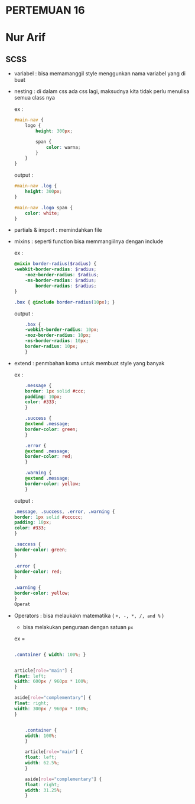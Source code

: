# PERTEMUAN 16
# Nur Arif

## SCSS

- variabel : bisa memamanggil style menggunkan nama variabel yang di buat

- nesting : di dalam css ada css lagi, maksudnya kita tidak perlu menulisa semua class nya 

    ex : 
    ```scss
    #main-nav {
        logo {
            height: 300px;

            span {
                color: warna;
            }
        }
    }
    ```

    output : 
    
    ```css
    #main-nav .log {
        height: 300px;
    }

    #main-nav .logo span {
        color: white;
    }

    ```

- partials & import : memindahkan file 

- mixins : seperti function bisa memmangiilnya dengan include 

    ex : 

    ```scss
    @mixin border-radius($radius) {
    -webkit-border-radius: $radius;
        -moz-border-radius: $radius;
        -ms-border-radius: $radius;
            border-radius: $radius;
    }

    .box { @include border-radius(10px); }

    ```

    output : 

    ```css 
        .box {
        -webkit-border-radius: 10px;
        -moz-border-radius: 10px;
        -ms-border-radius: 10px;
        border-radius: 10px;
        }
    ```

- extend : penmbahan koma untuk membuat style yang banyak 
    
    ex : 

    ```scss
        .message {
        border: 1px solid #ccc;
        padding: 10px;
        color: #333;
        }

        .success {
        @extend .message;
        border-color: green;
        }

        .error {
        @extend .message;
        border-color: red;
        }

        .warning {
        @extend .message;
        border-color: yellow;
        }
    ```

    output : 
    ```css
    .message, .success, .error, .warning {
    border: 1px solid #cccccc;
    padding: 10px;
    color: #333;
    }

    .success {
    border-color: green;
    }

    .error {
    border-color: red;
    }

    .warning {
    border-color: yellow;
    }
    Operat
    ```

- Operators : bisa melaukakn matematika ( `+, -, *, /, and %` )
    - bisa melakukan penguraan dengan satuan `px`

    ex = 

    ```scss

    .container { width: 100%; }


    article[role="main"] {
    float: left;
    width: 600px / 960px * 100%;
    }

    aside[role="complementary"] {
    float: right;
    width: 300px / 960px * 100%;
    }

    ```

    ```css

        .container {
        width: 100%;
        }

        article[role="main"] {
        float: left;
        width: 62.5%;
        }

        aside[role="complementary"] {
        float: right;
        width: 31.25%;
        }

    ```
